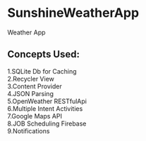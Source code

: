 # SunshineWeatherApp
Weather App  
## Concepts Used:  
1.SQLite Db for Caching  
2.Recycler View  
3.Content Provider  
4.JSON Parsing  
5.OpenWeather RESTfulApi  
6.Multiple Intent Activities  
7.Google Maps API  
8.JOB Scheduling Firebase  
9.Notifications  
